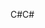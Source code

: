 <span data-ttu-id="d5c43-101">C#</span><span class="sxs-lookup"><span data-stu-id="d5c43-101">C#</span></span>